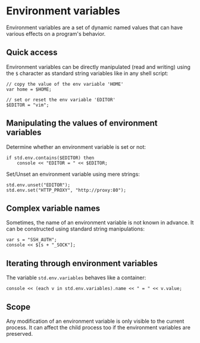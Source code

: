 Environment variables
=====================

Environment variables are a set of dynamic named values that can have
various effects on a program's behavior.



Quick access
------------

Environment variables can be directly manipulated (read and writing)
using the `$` character as standard string variables like in any shell script:

```
// copy the value of the env variable 'HOME'
var home = $HOME;

// set or reset the env variable 'EDITOR'
$EDITOR = "vim";
```


Manipulating the values of environment variables
------------------------------------------------

Determine whether an environment variable is set or not:
```
if std.env.contains($EDITOR) then
    console << "EDITOR = " << $EDITOR;
```

Set/Unset an environment variable using mere strings:
```
std.env.unset("EDITOR");
std.env.set("HTTP_PROXY", "http://proxy:80");
```


Complex variable names
---------------------

Sometimes, the name of an environment variable is not known in advance.
It can be constructed using standard string manipulations:
```
var s = "SSH_AUTH";
console << $[s + "_SOCK"];
```




Iterating through environment variables
---------------------------------------

The variable `std.env.variables` behaves like a container:
```
console << (each v in std.env.variables).name << " = " << v.value;
```




Scope
-----

Any modification of an environment variable is only visible to the
current process. It can affect the child process too if the environment
variables are preserved.
